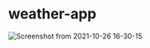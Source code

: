 # weather-app
![Screenshot from 2021-10-26 16-30-15](https://user-images.githubusercontent.com/82447117/138911859-fc20f11a-314a-4451-ad39-97943a27b285.png)
